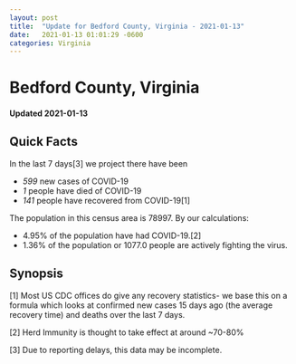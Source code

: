 ```yaml
---
layout: post
title:  "Update for Bedford County, Virginia - 2021-01-13"
date:   2021-01-13 01:01:29 -0600
categories: Virginia
---
```


# Bedford County, Virginia
#### Updated 2021-01-13

## Quick Facts

In the last 7 days[3] we project there have been
- *599* new cases of COVID-19
- *1* people have died of COVID-19
- *141* people have recovered from COVID-19[1]

The population in this census area is 78997. By our calculations:
- 4.95% of the population have had COVID-19.[2]
- 1.36% of the population or 1077.0 people are actively fighting the virus.

## Synopsis




[1] Most US CDC offices do give any recovery statistics- we base this on a formula which looks at confirmed new cases
15 days ago (the average recovery time) and deaths over the last 7 days.

[2] Herd Immunity is thought to take effect at around ~70-80%

[3] Due to reporting delays, this data may be incomplete.
 
    